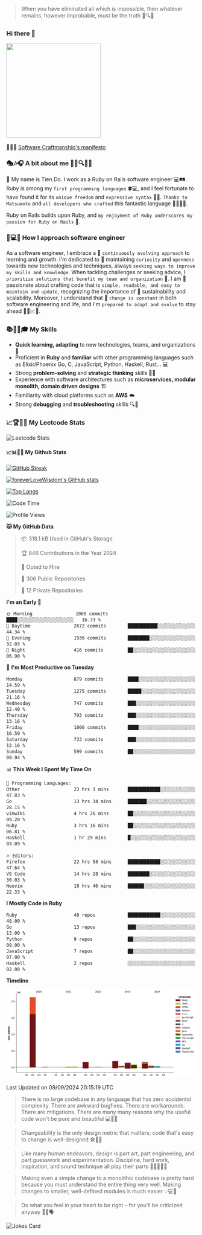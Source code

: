 > When you have eliminated all which is impossible, then whatever remains, however improbable, must be the truth 🤔🔍💡
### Hi there 👋

<!--
**foreverLoveWisdom/foreverLoveWisdom** is a ✨ _special_ ✨ repository because its `README.md` (this file) appears on your GitHub profile.

Here are some ideas to get you started:

- 🔭 I’m currently working on ...
- 🌱 I’m currently learning ...
- 👯 I’m looking to collaborate on ...
- 🤔 I’m looking for help with ...
- 💬 Ask me about ...
- 📫 How to reach me: ...
- 😄 Pronouns: ...
- ⚡ Fun fact: ...
-->

<img src="https://codecondo.com/wp-content/uploads/2017/09/railslogo.png" width="250" height="250">

 📜🔨🌟 [Software Craftmanship's manifesto](http://manifesto.softwarecraftsmanship.org/)

### 🎭🎶🎧 A bit about me 🕵️‍♀️🔍🕵️‍♂️
👋 My name is Tien Do. I work as a Ruby on Rails software engineer 💻🛤️. Ruby is among my `first programming languages` 🍀💻, and I feel fortunate to have found it for its `unique freedom` and `expressive syntax` 🤗💬. `Thanks to Matsumoto` and `all developers who crafted` this fantastic language 🙏👨‍💻🌟.

Ruby on Rails builds upon Ruby, and `my enjoyment of Ruby underscores my passion for Ruby on Rails` 🤩.

### 🤔💻🔨 How I approach software engineer
As a software engineer, I embrace a 🔄 `continuously evolving approach` to learning and growth. I'm dedicated to 🤔 maintaining `curiosity` and `openness` towards new technologies and techniques, always `seeking ways to improve my skills and knowledge`. When tackling challenges or seeking advice, I `prioritize solutions that benefit my team and organization` 👥. I am 🎉 passionate about crafting code that is `simple, readable, and easy to maintain and update`, recognizing the importance of 🌱 sustainability and scalability. Moreover, I understand that 🌊 `change is constant` in both software engineering and life, and I'm `prepared to adapt and evolve` to stay ahead 🏃‍♂️📈🔄.

### 📚🧑‍💻🎓 My Skills
- **Quick learning, adapting** to new technologies, teams, and organizations 🚀
- Proficient in **Ruby** and **familiar** with other programming languages such as Elixir/Phoenix Go, C, JavaScript, Python, Haskell, Rust... 💻
- Strong **problem-solving** and **strategic thinking** skills 🤔💡
- Experience with software architectures such as **microservices, modular monolith, domain driven designs** 🏗️
- Familiarity with cloud platforms such as **AWS** ☁️ 
- Strong **debugging** and **troubleshooting** skills 🔍🐞


### 📈🏆🧑‍💻 My Leetcode Stats
![Leetcode Stats](https://leetcard.jacoblin.cool/foreverLoveWisdom)

#### 📈📊👨‍💻  My Github Stats

[![GitHub Streak](https://github-readme-streak-stats.herokuapp.com/?user=foreverLoveWisdom&theme=dracula)](https://git.io/streak-stats)
&nbsp;
&nbsp;

[![foreverLoveWisdom's GitHub stats](https://github-readme-stats.vercel.app/api?username=foreverLoveWisdom&show_icons=true&theme=react&count_private=true)](https://github.com/anuraghazra/github-readme-stats)

[![Top Langs](https://github-readme-stats.vercel.app/api/top-langs/?username=foreverLoveWisdom&show_icons=true&theme=vue-dark)](https://github.com/anuraghazra/github-readme-stats)

<!--START_SECTION:waka-->
![Code Time](http://img.shields.io/badge/Code%20Time-3%2C254%20hrs%2044%20mins-blue)

![Profile Views](http://img.shields.io/badge/Profile%20Views-2-blue)

**🐱 My GitHub Data** 

> 📦 318.1 kB Used in GitHub's Storage 
 > 
> 🏆 846 Contributions in the Year 2024
 > 
> 💼 Opted to Hire
 > 
> 📜 306 Public Repositories 
 > 
> 🔑 12 Private Repositories 
 > 
**I'm an Early 🐤** 

```text
🌞 Morning                1008 commits        ████░░░░░░░░░░░░░░░░░░░░░   16.73 % 
🌆 Daytime                2672 commits        ███████████░░░░░░░░░░░░░░   44.34 % 
🌃 Evening                1930 commits        ████████░░░░░░░░░░░░░░░░░   32.03 % 
🌙 Night                  416 commits         ██░░░░░░░░░░░░░░░░░░░░░░░   06.90 % 
```
📅 **I'm Most Productive on Tuesday** 

```text
Monday                   879 commits         ████░░░░░░░░░░░░░░░░░░░░░   14.59 % 
Tuesday                  1275 commits        █████░░░░░░░░░░░░░░░░░░░░   21.16 % 
Wednesday                747 commits         ███░░░░░░░░░░░░░░░░░░░░░░   12.40 % 
Thursday                 793 commits         ███░░░░░░░░░░░░░░░░░░░░░░   13.16 % 
Friday                   1000 commits        ████░░░░░░░░░░░░░░░░░░░░░   16.59 % 
Saturday                 733 commits         ███░░░░░░░░░░░░░░░░░░░░░░   12.16 % 
Sunday                   599 commits         ██░░░░░░░░░░░░░░░░░░░░░░░   09.94 % 
```


📊 **This Week I Spent My Time On** 

```text
💬 Programming Languages: 
Other                    23 hrs 3 mins       ████████████░░░░░░░░░░░░░   47.83 % 
Go                       13 hrs 34 mins      ███████░░░░░░░░░░░░░░░░░░   28.15 % 
vimwiki                  4 hrs 26 mins       ██░░░░░░░░░░░░░░░░░░░░░░░   09.20 % 
Ruby                     3 hrs 16 mins       ██░░░░░░░░░░░░░░░░░░░░░░░   06.81 % 
Haskell                  1 hr 29 mins        █░░░░░░░░░░░░░░░░░░░░░░░░   03.09 % 

🔥 Editors: 
Firefox                  22 hrs 58 mins      ████████████░░░░░░░░░░░░░   47.64 % 
VS Code                  14 hrs 28 mins      ████████░░░░░░░░░░░░░░░░░   30.03 % 
Neovim                   10 hrs 46 mins      ██████░░░░░░░░░░░░░░░░░░░   22.33 % 
```

**I Mostly Code in Ruby** 

```text
Ruby                     48 repos            ████████████░░░░░░░░░░░░░   48.00 % 
Go                       13 repos            ███░░░░░░░░░░░░░░░░░░░░░░   13.00 % 
Python                   9 repos             ██░░░░░░░░░░░░░░░░░░░░░░░   09.00 % 
JavaScript               7 repos             ██░░░░░░░░░░░░░░░░░░░░░░░   07.00 % 
Haskell                  2 repos             ░░░░░░░░░░░░░░░░░░░░░░░░░   02.00 % 
```



**Timeline**

![Lines of Code chart](https://raw.githubusercontent.com/foreverLoveWisdom/foreverLoveWisdom/main/assets/bar_graph.png)


 Last Updated on 09/09/2024 20:15:19 UTC
<!--END_SECTION:waka-->


> There is no large codebase in any language that has zero accidental complexity. There are awkward bugfixes. There are workarounds. There are mitigations.
> There are many many reasons why the useful code won't be pure and beautiful 💻🐞🤔

> Changeability is the only design metric that matters; code that's easy to change is well-designed 🛠️🔄🎨

> Like many human endeavors, design is part art, part engineering, and part guesswork and experimentation. Discipline, hard work, inspiration, and sound technique all play their parts 🎨🧑‍💻🔬🧪

> Mak­ing even a sim­ple change to a mono­lith­ic code­base is pret­ty hard because you must under­stand the entire thing very well. Mak­ing changes to small­er, well-defined mod­ules is much easier 💡💻🤔
 
 > Do what you feel in your heart to be right – for you’ll be criticized anyway 💖🙏🗣️ 
 
![Jokes Card](https://readme-jokes.vercel.app/api)
